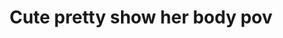 ---
layout: post
title: Cute pretty show her body pov
duration: '05:00'
view: 202
rate: 2
video: 'https://flashservice.xvideos.com/embedframe/24636661'
category: 
 - beautiful
 - hd
 - pov
 - student
tags: 
 - ass
 - booty
 - butt
 - flawless
 - gorgeous
 - hotel
 - lot-booty
 - muse
 - nene
 - show
 - webcam
 - work
priority: 0.9
changefreq: daily
---